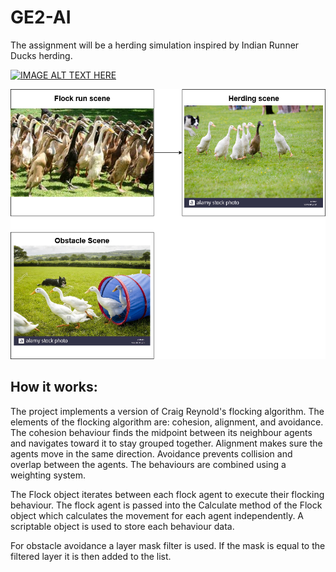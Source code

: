 # GE2-AI
 
The assignment will be a herding simulation inspired by Indian Runner Ducks herding.

[![IMAGE ALT TEXT HERE](http://img.youtube.com/vi/tTXocmNsvtM/0.jpg)](http://www.youtube.com/watch?v=tTXocmNsvtM)

![storyboard](storyboard.png)


## How it works:
The project implements a version of Craig Reynold's flocking algorithm. The elements of the flocking algorithm are: cohesion, alignment, and avoidance. The cohesion behaviour finds the midpoint between its neighbour agents and navigates toward it to stay grouped together. Alignment makes sure the agents move in the same direction. Avoidance prevents collision and overlap between the agents. The behaviours are combined using a weighting system.

The Flock object iterates between each flock agent to execute their flocking behaviour. The flock agent is passed into the Calculate method of the Flock object which calculates the movement for each agent independently. A scriptable object is used to store each behaviour data.

For obstacle avoidance a layer mask filter is used. If the mask is equal to the filtered layer it is then added to the list.